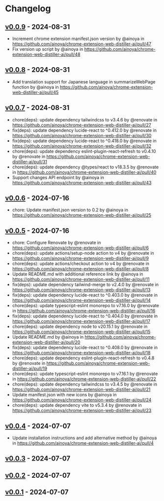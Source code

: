 # Changelog

## [v0.0.9](https://github.com/ainoya/chrome-extension-web-distiller-ai/compare/v0.0.8...v0.0.9) - 2024-08-31
- Increment chrome extension manifest.json version by @ainoya in https://github.com/ainoya/chrome-extension-web-distiller-ai/pull/47
- Fix version up script by @ainoya in https://github.com/ainoya/chrome-extension-web-distiller-ai/pull/48

## [v0.0.8](https://github.com/ainoya/chrome-extension-web-distiller-ai/compare/v0.0.7...v0.0.8) - 2024-08-31
- Add translation support for Japanese language in summarizeWebPage function by @ainoya in https://github.com/ainoya/chrome-extension-web-distiller-ai/pull/45

## [v0.0.7](https://github.com/ainoya/chrome-extension-web-distiller-ai/compare/v0.0.6...v0.0.7) - 2024-08-31
- chore(deps): update dependency tailwindcss to v3.4.6 by @renovate in https://github.com/ainoya/chrome-extension-web-distiller-ai/pull/27
- fix(deps): update dependency lucide-react to ^0.412.0 by @renovate in https://github.com/ainoya/chrome-extension-web-distiller-ai/pull/30
- fix(deps): update dependency lucide-react to ^0.418.0 by @renovate in https://github.com/ainoya/chrome-extension-web-distiller-ai/pull/32
- chore(deps): update dependency eslint-plugin-react-refresh to v0.4.10 by @renovate in https://github.com/ainoya/chrome-extension-web-distiller-ai/pull/31
- chore(deps): update dependency @types/react to v18.3.5 by @renovate in https://github.com/ainoya/chrome-extension-web-distiller-ai/pull/40
- Support changes API endpoint by @ainoya in https://github.com/ainoya/chrome-extension-web-distiller-ai/pull/43

## [v0.0.6](https://github.com/ainoya/chrome-extension-web-distiller-ai/compare/v0.0.5...v0.0.6) - 2024-07-16
- chore: Update manifest.json version to 0.2 by @ainoya in https://github.com/ainoya/chrome-extension-web-distiller-ai/pull/25

## [v0.0.5](https://github.com/ainoya/chrome-extension-web-distiller-ai/compare/v0.0.4...v0.0.5) - 2024-07-16
- chore: Configure Renovate by @renovate in https://github.com/ainoya/chrome-extension-web-distiller-ai/pull/6
- chore(deps): update actions/setup-node action to v4 by @renovate in https://github.com/ainoya/chrome-extension-web-distiller-ai/pull/9
- chore(deps): update actions/checkout action to v4 by @renovate in https://github.com/ainoya/chrome-extension-web-distiller-ai/pull/8
- Update README.md with additional reference link by @ainoya in https://github.com/ainoya/chrome-extension-web-distiller-ai/pull/11
- fix(deps): update dependency tailwind-merge to v2.4.0 by @renovate in https://github.com/ainoya/chrome-extension-web-distiller-ai/pull/13
- fix(deps): update dependency lucide-react to ^0.403.0 by @renovate in https://github.com/ainoya/chrome-extension-web-distiller-ai/pull/14
- chore(deps): update typescript-eslint monorepo to v7.16.0 by @renovate in https://github.com/ainoya/chrome-extension-web-distiller-ai/pull/16
- fix(deps): update dependency lucide-react to ^0.404.0 by @renovate in https://github.com/ainoya/chrome-extension-web-distiller-ai/pull/17
- chore(deps): update dependency node to v20.15.1 by @renovate in https://github.com/ainoya/chrome-extension-web-distiller-ai/pull/15
- Update README.md by @ainoya in https://github.com/ainoya/chrome-extension-web-distiller-ai/pull/20
- fix(deps): update dependency lucide-react to ^0.408.0 by @renovate in https://github.com/ainoya/chrome-extension-web-distiller-ai/pull/18
- chore(deps): update dependency eslint-plugin-react-refresh to v0.4.8 by @renovate in https://github.com/ainoya/chrome-extension-web-distiller-ai/pull/19
- chore(deps): update typescript-eslint monorepo to v7.16.1 by @renovate in https://github.com/ainoya/chrome-extension-web-distiller-ai/pull/22
- chore(deps): update dependency tailwindcss to v3.4.5 by @renovate in https://github.com/ainoya/chrome-extension-web-distiller-ai/pull/21
- Update manifest.json with new icons by @ainoya in https://github.com/ainoya/chrome-extension-web-distiller-ai/pull/24
- chore(deps): update dependency vite to v5.3.4 by @renovate in https://github.com/ainoya/chrome-extension-web-distiller-ai/pull/23

## [v0.0.4](https://github.com/ainoya/chrome-extension-web-distiller-ai/compare/v0.0.3...v0.0.4) - 2024-07-07
- Update installation instructions and add alternative method by @ainoya in https://github.com/ainoya/chrome-extension-web-distiller-ai/pull/4

## [v0.0.3](https://github.com/ainoya/chrome-extension-web-distiller-ai/compare/v0.0.2...v0.0.3) - 2024-07-07

## [v0.0.2](https://github.com/ainoya/chrome-extension-web-distiller-ai/compare/v0.0.1...v0.0.2) - 2024-07-07

## [v0.0.1](https://github.com/ainoya/chrome-extension-web-distiller-ai/commits/v0.0.1) - 2024-07-07
